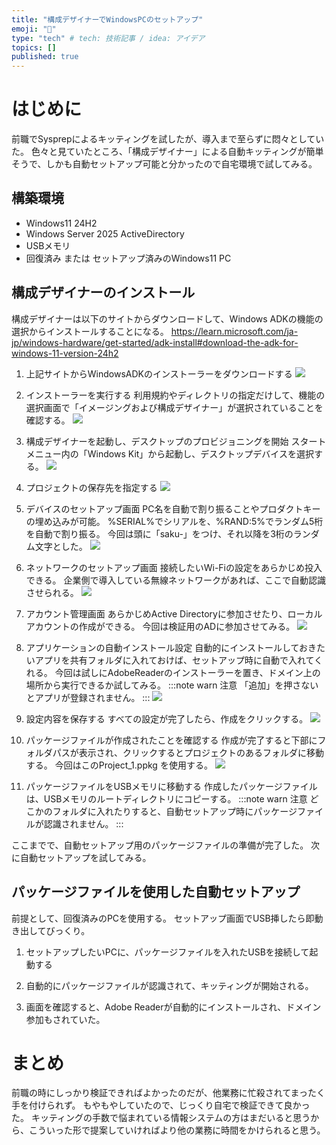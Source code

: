 ```yaml
---
title: "構成デザイナーでWindowsPCのセットアップ"
emoji: "🎉"
type: "tech" # tech: 技術記事 / idea: アイデア
topics: []
published: true
---
```

# はじめに
前職でSysprepによるキッティングを試したが、導入まで至らずに悶々としていた。
色々と見ていたところ、「構成デザイナー」による自動キッティングが簡単そうで、しかも自動セットアップ可能と分かったので自宅環境で試してみる。

## 構築環境
- Windows11 24H2
- Windows Server 2025 ActiveDirectory
- USBメモリ
- 回復済み または セットアップ済みのWindows11 PC

## 構成デザイナーのインストール
構成デザイナーは以下のサイトからダウンロードして、Windows ADKの機能の選択からインストールすることになる。
https://learn.microsoft.com/ja-jp/windows-hardware/get-started/adk-install#download-the-adk-for-windows-11-version-24h2

1. 上記サイトからWindowsADKのインストーラーをダウンロードする
![](https://storage.googleapis.com/zenn-user-upload/2f4472376c60-20250322.png)

2. インストーラーを実行する
利用規約やディレクトリの指定だけして、機能の選択画面で「イメージングおよび構成デザイナー」が選択されていることを確認する。
![](https://storage.googleapis.com/zenn-user-upload/8e4dcd317109-20250322.png)

3. 構成デザイナーを起動し、デスクトップのプロビジョニングを開始
スタートメニュー内の「Windows Kit」から起動し、デスクトップデバイスを選択する。
![](https://storage.googleapis.com/zenn-user-upload/e5ff5ffdde46-20250322.png)

4. プロジェクトの保存先を指定する
![](https://storage.googleapis.com/zenn-user-upload/ff37f9173f22-20250322.png)

5. デバイスのセットアップ画面
PC名を自動で割り振ることやプロダクトキーの埋め込みが可能。
%SERIAL%でシリアルを、%RAND:5%でランダム5桁を自動で割り振る。
今回は頭に「saku-」をつけ、それ以降を3桁のランダム文字とした。
![](https://storage.googleapis.com/zenn-user-upload/f7844ce495d0-20250322.png)

6. ネットワークのセットアップ画面
接続したいWi-Fiの設定をあらかじめ投入できる。
企業側で導入している無線ネットワークがあれば、ここで自動認識させられる。
![](https://storage.googleapis.com/zenn-user-upload/7a0a2d9b90eb-20250322.png)

7. アカウント管理画面
あらかじめActive Directoryに参加させたり、ローカルアカウントの作成ができる。
今回は検証用のADに参加させてみる。
![](https://storage.googleapis.com/zenn-user-upload/cae0c060efa9-20250322.png)

8. アプリケーションの自動インストール設定
自動的にインストールしておきたいアプリを共有フォルダに入れておけば、セットアップ時に自動で入れてくれる。
今回は試しにAdobeReaderのインストーラーを置き、ドメイン上の場所から実行できるか試してみる。
:::note warn
注意
「追加」を押さないとアプリが登録されません。
:::
![](https://storage.googleapis.com/zenn-user-upload/541bf91f9b65-20250322.png)

9. 設定内容を保存する
すべての設定が完了したら、作成をクリックする。
![](https://storage.googleapis.com/zenn-user-upload/8ca999459dab-20250322.png)

10. パッケージファイルが作成されたことを確認する
作成が完了すると下部にフォルダパスが表示され、クリックするとプロジェクトのあるフォルダに移動する。
今回はこのProject_1.ppkg を使用する。
![](https://storage.googleapis.com/zenn-user-upload/4b05f8e02359-20250322.png)

11. パッケージファイルをUSBメモリに移動する
作成したパッケージファイルは、USBメモリのルートディレクトリにコピーする。
:::note warn
注意
どこかのフォルダに入れたりすると、自動セットアップ時にパッケージファイルが認識されません。
:::

ここまでで、自動セットアップ用のパッケージファイルの準備が完了した。
次に自動セットアップを試してみる。

## パッケージファイルを使用した自動セットアップ
前提として、回復済みのPCを使用する。
セットアップ画面でUSB挿したら即動き出してびっくり。

1. セットアップしたいPCに、パッケージファイルを入れたUSBを接続して起動する

2. 自動的にパッケージファイルが認識されて、キッティングが開始される。

3. 画面を確認すると、Adobe Readerが自動的にインストールされ、ドメイン参加もされていた。

# まとめ
前職の時にしっかり検証できればよかったのだが、他業務に忙殺されてまったく手を付けられず。
もやもやしていたので、じっくり自宅で検証できて良かった。
キッティングの手数で悩まれている情報システムの方はまだいると思うから、こういった形で提案していければより他の業務に時間をかけられると思う。
